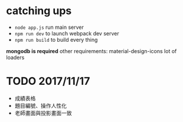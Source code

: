 # catching ups
* `node app.js` run main server
* `npm run dev` to launch webpack dev server
* `npm run build` to build every thing

**mongodb is required**
other requirements:
material-design-icons
lot of loaders


# TODO 2017/11/17
* 成績表格
* 題目編號、操作人性化
* 老師畫面與投影畫面一致